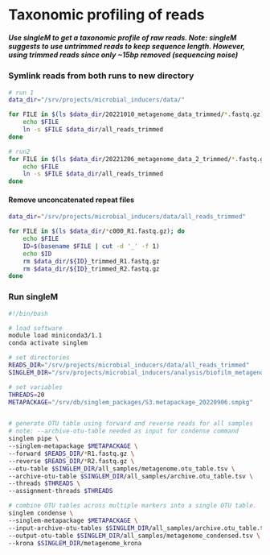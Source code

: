 # Taxonomic profiling of reads

##### Use singleM to get a taxonomic profile of raw reads. Note: singleM suggests to use untrimmed reads to keep sequence length. However, using trimmed reads since only ~15bp removed (sequencing noise)

### Symlink reads from both runs to new directory


```bash
# run 1
data_dir="/srv/projects/microbial_inducers/data/"

for FILE in $(ls $data_dir/20221010_metagenome_data_trimmed/*.fastq.gz); do
    echo $FILE
    ln -s $FILE $data_dir/all_reads_trimmed
done

# run2
for FILE in $(ls $data_dir/20221206_metagenome_data_2_trimmed/*.fastq.gz); do
    echo $FILE
    ln -s $FILE $data_dir/all_reads_trimmed
done
```

#### Remove unconcatenated repeat files


```bash
data_dir="/srv/projects/microbial_inducers/data/all_reads_trimmed"

for FILE in $(ls $data_dir/*c000_R1.fastq.gz); do
    echo $FILE
    ID=$(basename $FILE | cut -d '_' -f 1)
    echo $ID
    rm $data_dir/${ID}_trimmed_R1.fastq.gz
    rm $data_dir/${ID}_trimmed_R2.fastq.gz
done
```

### Run singleM


```bash
#!/bin/bash

# load software
module load miniconda3/1.1
conda activate singlem

# set directories
READS_DIR="/srv/projects/microbial_inducers/data/all_reads_trimmed"
SINGLEM_DIR="/srv/projects/microbial_inducers/analysis/biofilm_metagenome/02_singlem"

# set variables
THREADS=20
METAPACKAGE="/srv/db/singlem_packages/S3.metapackage_20220906.smpkg"


# generate OTU table using forward and reverse reads for all samples
# note: --archive-otu-table needed as input for condense command
singlem pipe \
--singlem-metapackage $METAPACKAGE \
--forward $READS_DIR/*R1.fastq.gz \
--reverse $READS_DIR/*R2.fastq.gz \
--otu-table $SINGLEM_DIR/all_samples/metagenome.otu_table.tsv \
--archive-otu-table $SINGLEM_DIR/all_samples/archive.otu_table.tsv \
--threads $THREADS \
--assignment-threads $THREADS

# combine OTU tables across multiple markers into a single OTU table.
singlem condense \
--singlem-metapackage $METAPACKAGE \
--input-archive-otu-tables $SINGLEM_DIR/all_samples/archive.otu_table.tsv \
--output-otu-table $SINGLEM_DIR/all_samples/metagenome_condensed.tsv \
--krona $SINGLEM_DIR/metagenome_krona

```
